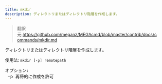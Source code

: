 ```yaml
---
title: mkdir
description: ディレクトリまたはディレクトリ階層を作成します。
---
```


>翻訳元:https://github.com/meganz/MEGAcmd/blob/master/contrib/docs/commands/mkdir.md

ディレクトリまたはディレクトリ階層を作成します。

使用法: `mkdir [-p] remotepath`
<pre>
オプション:
 -p	再帰的に作成を許可
</pre>
